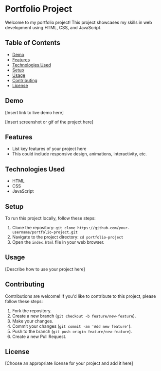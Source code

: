 # Portfolio Project

Welcome to my portfolio project! This project showcases my skills in web development using HTML, CSS, and JavaScript.

## Table of Contents

- [Demo](#demo)
- [Features](#features)
- [Technologies Used](#technologies-used)
- [Setup](#setup)
- [Usage](#usage)
- [Contributing](#contributing)
- [License](#license)

## Demo

[Insert link to live demo here]

[Insert screenshot or gif of the project here]

## Features

- List key features of your project here
- This could include responsive design, animations, interactivity, etc.

## Technologies Used

- HTML
- CSS
- JavaScript

## Setup

To run this project locally, follow these steps:

1. Clone the repository: `git clone https://github.com/your-username/portfolio-project.git`
2. Navigate to the project directory: `cd portfolio-project`
3. Open the `index.html` file in your web browser.

## Usage

[Describe how to use your project here]

## Contributing

Contributions are welcome! If you'd like to contribute to this project, please follow these steps:

1. Fork the repository.
2. Create a new branch (`git checkout -b feature/new-feature`).
3. Make your changes.
4. Commit your changes (`git commit -am 'Add new feature'`).
5. Push to the branch (`git push origin feature/new-feature`).
6. Create a new Pull Request.

## License

[Choose an appropriate license for your project and add it here]